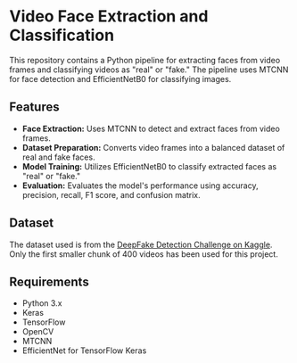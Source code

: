 # Video Face Extraction and Classification

This repository contains a Python pipeline for extracting faces from video frames and classifying videos as "real" or "fake." The pipeline uses MTCNN for face detection and EfficientNetB0 for classifying images.

## Features
- **Face Extraction:** Uses MTCNN to detect and extract faces from video frames.
- **Dataset Preparation:** Converts video frames into a balanced dataset of real and fake faces.
- **Model Training:** Utilizes EfficientNetB0 to classify extracted faces as "real" or "fake."
- **Evaluation:** Evaluates the model's performance using accuracy, precision, recall, F1 score, and confusion matrix.

## Dataset
The dataset used is from the [DeepFake Detection Challenge on Kaggle](https://www.kaggle.com/competitions/deepfake-detection-challenge/data). Only the first smaller chunk of 400 videos has been used for this project.


## Requirements
- Python 3.x
- Keras
- TensorFlow
- OpenCV
- MTCNN
- EfficientNet for TensorFlow Keras
